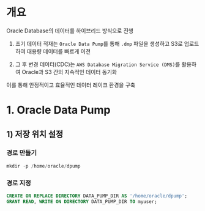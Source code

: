 
# 개요

Oracle Database의 데이터를 하이브리드 방식으로 진행

1. 초기 데이터 적재는 `Oracle Data Pump`를 통해 `.dmp` 파일을 생성하고 S3로 업로드하여 대용량 데이터를 빠르게 이전
    
2. 그 후 변경 데이터(CDC)는 `AWS Database Migration Service (DMS)`를 활용하여 Oracle과 S3 간의 지속적인 데이터 동기화

이를 통해 안정적이고 효율적인 데이터 레이크 환경을 구축


# 1. Oracle Data Pump




## 1) 저장 위치 설정

### 경로 만들기
```sql
mkdir -p /home/oracle/dpump
```
### 경로 지정
```sql
CREATE OR REPLACE DIRECTORY DATA_PUMP_DIR AS '/home/oracle/dpump';
GRANT READ, WRITE ON DIRECTORY DATA_PUMP_DIR TO myuser;
```

